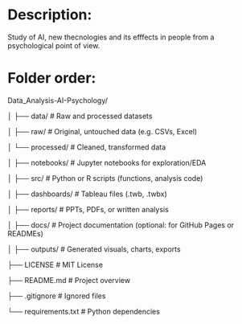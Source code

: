 # Description:
Study of AI, new thecnologies and its efffects in people from a psychological point of view.

# Folder order:
Data_Analysis-AI-Psychology/

│
├── data/                  # Raw and processed datasets

│   ├── raw/               # Original, untouched data (e.g. CSVs, Excel)

│   └── processed/         # Cleaned, transformed data

│
├── notebooks/             # Jupyter notebooks for exploration/EDA

│
├── src/                   # Python or R scripts (functions, analysis code)

│
├── dashboards/            # Tableau files (.twb, .twbx)

│
├── reports/               # PPTs, PDFs, or written analysis

│
├── docs/                  # Project documentation (optional: for GitHub Pages or READMEs)

│
├── outputs/               # Generated visuals, charts, exports

├── LICENSE                # MIT License

├── README.md              # Project overview

├── .gitignore             # Ignored files

└── requirements.txt       # Python dependencies 
